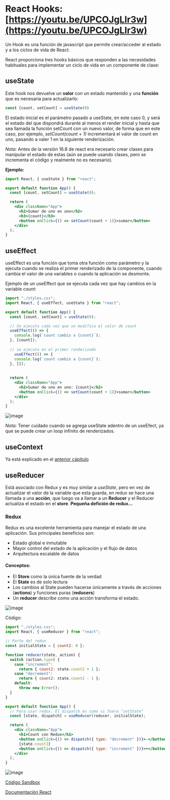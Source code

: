 # React Hooks: [https://youtu.be/UPCOJgLlr3w](https://youtu.be/UPCOJgLlr3w)

Un Hook es una función de javascript que permite crear/acceder al estado y a los ciclos de vida de React.

React proporciona tres hooks básicos que responden a las necesidades habituales para implementar un ciclo de vida en un componente de clase:

## useState
Este hook nos devuelve un **valor** con un estado mantenido y una **función** que es necesaria para actualizarlo:

```jsx
const [count, setCount] = useState(0)
```

El estado inicial es el parámetro pasado a useState, en este caso 0, y será el estado del que dispondrá durante al menos el render inicial y hasta que sea llamada la función setCount con un nuevo valor, de forma que en este caso, por ejemplo, *setCount(count + 1)* incrementará el valor de count en uno, pasando a valer 1 en la siguiente renderización.

*Nota:* Antes de la versión 16.8 de react era necesario crear clases para manipular el estado de estas (aún se puede usando clases, pero se incrementa el código y realmente no es necesario).

**Ejemplo:**

```jsx
import React, { useState } from "react";

export default function App() {
  const [count, setCount] = useState(0);

  return (
    <div className="App">
      <h2>Sumar de uno en uno</h2>
      <h3>{count}</h3>
      <button onClick={() => setCount(count + 1)}>sumar</button>
    </div>
  );
}
```

## useEffect

useEffect es una función que toma otra función como parámetro y la ejecuta cuando se realiza el primer renderizado de la componente, cuando cambia el valor de una variables o cuando la aplicación se desmonte.

Ejemplo de un useEffect que se ejecuta cada vez que hay cambios en la variable *count*:

```jsx
import "./styles.css";
import React, { useEffect, useState } from "react";

export default function App() {
  const [count, setCount] = useState(0);

  // Se ejecuta cada vez que se modifica el valor de count
  useEffect(() => {
    console.log(`count cambio a {count}`);
  }, [count]);
  
  // se ejecuta en el primer renderizado
    useEffect(() => {
    console.log(`count cambio a {count}`);
  }, []);
  
  
  return (
    <div className="App">
      <h2>Sumar de uno en uno: {count}</h2>
      <button onClick={() => setCount(count + 1)}>sumar</button>
    </div>
  );
}
```

![image](https://user-images.githubusercontent.com/60657504/184805479-84ff450d-346e-4aee-a032-17474004c587.png)

*Nota:* Tener cuidado cuando se agrega useState adentro de un useEfect, ya que se puede crear un loop infinito de renderizados.

## useContext

Ya está explicado en el [anterior cápitulo](https://github.com/janumejia/Aprendiendo_React_JS/tree/main/4_context_api)

## useReducer

Está asociado con Redux y es muy similar a *useState*, pero en vez de actualizar el valor de la variable que esta guarda, en redux se hace una llamada a una **acción**, que luego va a llamar a un **Reducer** y el Reducer actualiza el estado en el **store**. **Pequeña defición de redux...**

### Redux 

Redux es una excelente herramienta para manejar el estado de una aplicación. Sus principales beneficios son:

- Estado global e inmutable
- Mayor control del estado de la aplicación y el flujo de datos
- Arquitectura escalable de datos

#### Conceptos:

- El **Store** como la única fuente de la verdad
- El **State** es de solo lectura
- Los cambios al State pueden hacerse únicamente a través de acciones (**actions**) y funciones puras (**reducers**)
- Un **reducer** describe como una acción transforma el estado.

![image](https://user-images.githubusercontent.com/60657504/185007689-443d913a-dcc7-45ea-99b5-4049ceeb11e6.png)

Código:

```jsx
import "./styles.css";
import React, { useReducer } from "react";

// Parte del redux
const initialState = { count2: 0 };

function reducer(state, action) {
  switch (action.type) {
    case "increment":
      return { count2: state.count2 + 1 };
    case "decrement":
      return { count2: state.count2 - 1 };
    default:
      throw new Error();
  }
}

export default function App() {
  // Para usar redux. El dispatch es como si fuera "setState"
  const [state, dispatch] = useReducer(reducer, initialState);

  return (
    <div className="App">
      <h1>Count con Redux</h1>
      <button onClick={() => dispatch({ type: "decrement" })}>-</button>
      {state.count2}
      <button onClick={() => dispatch({ type: "increment" })}>+</button>
    </div>
  );
}
```

![image](https://user-images.githubusercontent.com/60657504/185015108-7437050e-ddac-44ad-ae24-089274375478.png)

[Código Sandbox](https://codesandbox.io/s/aprendiendo-hooks-8nmg97)

[Documentación React](https://es.reactjs.org/docs/hooks-reference.html)
